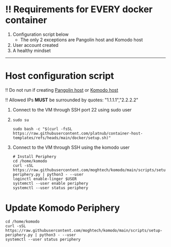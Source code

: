 # ‼️ Requirements for **EVERY** docker container
 1. Configuration script below
     - The only 2 exceptions are Pangolin host and Komodo host
 2. User account created
 3. A healthy mindset

---

# Host configuration script

‼️ Do not run if creating [Pangolin host](https://github.com/platnub/titan-server/blob/main/docker/containers/pangolin) or [Komodo host](https://github.com/platnub/container-host-templates/tree/main/docker/containers/komodo)

‼️ Allowed IPs **MUST** be surrounded by quotes: "1.1.1.1","2.2.2.2"

1. Connect to the VM through SSH port 22 using sudo user
2.  ```
    sudo su
    ```
    ```
    sudo bash -c "$(curl -fsSL https://raw.githubusercontent.com/platnub/container-host-templates/refs/heads/main/docker/setup.sh)"
    ```
3. Connect to the VM through SSH using the komodo user
    ```
    # Install Periphery
    cd /home/komodo
    curl -sSL https://raw.githubusercontent.com/moghtech/komodo/main/scripts/setup-periphery.py | python3 - --user
    loginctl enable-linger $USER
    systemctl --user enable periphery
    systemctl --user status periphery
    
    ```

# Update Komodo Periphery
```
cd /home/komodo
curl -sSL https://raw.githubusercontent.com/moghtech/komodo/main/scripts/setup-periphery.py | python3 - --user
systemctl --user status periphery
```
